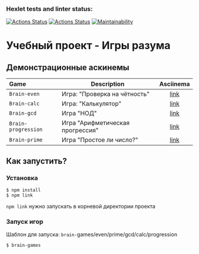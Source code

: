 ### Hexlet tests and linter status:
[![Actions Status](https://github.com/sp082d/frontend-project-lvl1/workflows/hexlet-check/badge.svg)](https://github.com/sp082d/frontend-project-lvl1/actions)
[![Actions Status](https://github.com/sp082d/frontend-project-lvl1/workflows/hexlet-lint/badge.svg)](https://github.com/sp082d/frontend-project-lvl1/actions/workflows/hexlet-lint.yml)
[![Maintainability](https://api.codeclimate.com/v1/badges/a99a88d28ad37a79dbf6/maintainability)](https://codeclimate.com/github/sp082d/frontend-project-lvl1/maintainability)

# Учебный проект - Игры разума

## Демонстрационные аскинемы
| Game               | Description                       | Asciinema                                                   |
|:-------------------|-----------------------------------|:-----------------------------------------------------------:|
| `Brain-even`       | Игра: "Проверка на чётность"      | [link](https://asciinema.org/a/zZjv3BacPWB8vDnzaDaOPhDsi)   |
| `Brain-calc`       | Игра: "Калькулятор"               | [link](https://asciinema.org/a/nO4yiGTdwOzokBs6JsYuKy5iD)   |
| `Brain-gcd`        | Игра "НОД"                        | [link](https://asciinema.org/a/u8zyvu02sWnYv5MLGRabdpDUD)   |
| `Brain-progression`| Игра "Арифметическая прогрессия"  | [link](https://asciinema.org/a/yJ6T5u239iWwnHsHfMyRpNshe)   |
| `Brain-prime`      | Игра "Простое ли число?"          | [link](https://asciinema.org/a/glKhM7Hz1dmqauqtMZ6jlP4DG)   |

## Как запустить?

### Установка
```
$ npm install
$ npm link
```

`npm link` нужно запускать в корневой директории проекта

### Запуск игор
Шаблон для запуска: `brain-`games/even/prime/gcd/calc/progression 
```
$ brain-games
```